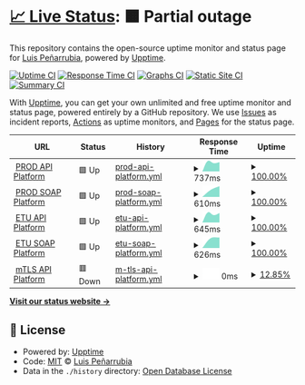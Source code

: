 # [📈 Live Status](https://luispenarrubia.github.io/upptime): <!--live status--> **🟧 Partial outage**

This repository contains the open-source uptime monitor and status page for [Luis Peñarrubia](https://luispenarrubia.github.io/upptime), powered by [Upptime](https://github.com/upptime/upptime).

[![Uptime CI](https://github.com/luispenarrubia/upptime/workflows/Uptime%20CI/badge.svg)](https://github.com/luispenarrubia/upptime/actions?query=workflow%3A%22Uptime+CI%22)
[![Response Time CI](https://github.com/luispenarrubia/upptime/workflows/Response%20Time%20CI/badge.svg)](https://github.com/luispenarrubia/upptime/actions?query=workflow%3A%22Response+Time+CI%22)
[![Graphs CI](https://github.com/luispenarrubia/upptime/workflows/Graphs%20CI/badge.svg)](https://github.com/luispenarrubia/upptime/actions?query=workflow%3A%22Graphs+CI%22)
[![Static Site CI](https://github.com/luispenarrubia/upptime/workflows/Static%20Site%20CI/badge.svg)](https://github.com/luispenarrubia/upptime/actions?query=workflow%3A%22Static+Site+CI%22)
[![Summary CI](https://github.com/luispenarrubia/upptime/workflows/Summary%20CI/badge.svg)](https://github.com/luispenarrubia/upptime/actions?query=workflow%3A%22Summary+CI%22)

With [Upptime](https://upptime.js.org), you can get your own unlimited and free uptime monitor and status page, powered entirely by a GitHub repository. We use [Issues](https://github.com/luispenarrubia/upptime/issues) as incident reports, [Actions](https://github.com/luispenarrubia/upptime/actions) as uptime monitors, and [Pages](https://luispenarrubia.github.io/upptime) for the status page.

<!--start: status pages-->
<!-- This summary is generated by Upptime (https://github.com/upptime/upptime) -->
<!-- Do not edit this manually, your changes will be overwritten -->
<!-- prettier-ignore -->
| URL | Status | History | Response Time | Uptime |
| --- | ------ | ------- | ------------- | ------ |
| <img alt="" src="https://favicons.githubusercontent.com/api.six-group.com" height="13"> [PROD API Platform](https://api.six-group.com/healthcheck) | 🟩 Up | [prod-api-platform.yml](https://github.com/luispenarrubia/upptime/commits/HEAD/history/prod-api-platform.yml) | <details><summary><img alt="Response time graph" src="./graphs/prod-api-platform/response-time-week.png" height="20"> 737ms</summary><br><a href="https://luispenarrubia.github.io/upptime/history/prod-api-platform"><img alt="Response time 737" src="https://img.shields.io/endpoint?url=https%3A%2F%2Fraw.githubusercontent.com%2Fluispenarrubia%2Fupptime%2FHEAD%2Fapi%2Fprod-api-platform%2Fresponse-time.json"></a><br><a href="https://luispenarrubia.github.io/upptime/history/prod-api-platform"><img alt="24-hour response time 737" src="https://img.shields.io/endpoint?url=https%3A%2F%2Fraw.githubusercontent.com%2Fluispenarrubia%2Fupptime%2FHEAD%2Fapi%2Fprod-api-platform%2Fresponse-time-day.json"></a><br><a href="https://luispenarrubia.github.io/upptime/history/prod-api-platform"><img alt="7-day response time 737" src="https://img.shields.io/endpoint?url=https%3A%2F%2Fraw.githubusercontent.com%2Fluispenarrubia%2Fupptime%2FHEAD%2Fapi%2Fprod-api-platform%2Fresponse-time-week.json"></a><br><a href="https://luispenarrubia.github.io/upptime/history/prod-api-platform"><img alt="30-day response time 737" src="https://img.shields.io/endpoint?url=https%3A%2F%2Fraw.githubusercontent.com%2Fluispenarrubia%2Fupptime%2FHEAD%2Fapi%2Fprod-api-platform%2Fresponse-time-month.json"></a><br><a href="https://luispenarrubia.github.io/upptime/history/prod-api-platform"><img alt="1-year response time 737" src="https://img.shields.io/endpoint?url=https%3A%2F%2Fraw.githubusercontent.com%2Fluispenarrubia%2Fupptime%2FHEAD%2Fapi%2Fprod-api-platform%2Fresponse-time-year.json"></a></details> | <details><summary><a href="https://luispenarrubia.github.io/upptime/history/prod-api-platform">100.00%</a></summary><a href="https://luispenarrubia.github.io/upptime/history/prod-api-platform"><img alt="All-time uptime 100.00%" src="https://img.shields.io/endpoint?url=https%3A%2F%2Fraw.githubusercontent.com%2Fluispenarrubia%2Fupptime%2FHEAD%2Fapi%2Fprod-api-platform%2Fuptime.json"></a><br><a href="https://luispenarrubia.github.io/upptime/history/prod-api-platform"><img alt="24-hour uptime 100.00%" src="https://img.shields.io/endpoint?url=https%3A%2F%2Fraw.githubusercontent.com%2Fluispenarrubia%2Fupptime%2FHEAD%2Fapi%2Fprod-api-platform%2Fuptime-day.json"></a><br><a href="https://luispenarrubia.github.io/upptime/history/prod-api-platform"><img alt="7-day uptime 100.00%" src="https://img.shields.io/endpoint?url=https%3A%2F%2Fraw.githubusercontent.com%2Fluispenarrubia%2Fupptime%2FHEAD%2Fapi%2Fprod-api-platform%2Fuptime-week.json"></a><br><a href="https://luispenarrubia.github.io/upptime/history/prod-api-platform"><img alt="30-day uptime 100.00%" src="https://img.shields.io/endpoint?url=https%3A%2F%2Fraw.githubusercontent.com%2Fluispenarrubia%2Fupptime%2FHEAD%2Fapi%2Fprod-api-platform%2Fuptime-month.json"></a><br><a href="https://luispenarrubia.github.io/upptime/history/prod-api-platform"><img alt="1-year uptime 100.00%" src="https://img.shields.io/endpoint?url=https%3A%2F%2Fraw.githubusercontent.com%2Fluispenarrubia%2Fupptime%2FHEAD%2Fapi%2Fprod-api-platform%2Fuptime-year.json"></a></details>
| <img alt="" src="https://favicons.githubusercontent.com/soap.six-group.com" height="13"> [PROD SOAP Platform](https://soap.six-group.com/healthcheck) | 🟩 Up | [prod-soap-platform.yml](https://github.com/luispenarrubia/upptime/commits/HEAD/history/prod-soap-platform.yml) | <details><summary><img alt="Response time graph" src="./graphs/prod-soap-platform/response-time-week.png" height="20"> 610ms</summary><br><a href="https://luispenarrubia.github.io/upptime/history/prod-soap-platform"><img alt="Response time 610" src="https://img.shields.io/endpoint?url=https%3A%2F%2Fraw.githubusercontent.com%2Fluispenarrubia%2Fupptime%2FHEAD%2Fapi%2Fprod-soap-platform%2Fresponse-time.json"></a><br><a href="https://luispenarrubia.github.io/upptime/history/prod-soap-platform"><img alt="24-hour response time 610" src="https://img.shields.io/endpoint?url=https%3A%2F%2Fraw.githubusercontent.com%2Fluispenarrubia%2Fupptime%2FHEAD%2Fapi%2Fprod-soap-platform%2Fresponse-time-day.json"></a><br><a href="https://luispenarrubia.github.io/upptime/history/prod-soap-platform"><img alt="7-day response time 610" src="https://img.shields.io/endpoint?url=https%3A%2F%2Fraw.githubusercontent.com%2Fluispenarrubia%2Fupptime%2FHEAD%2Fapi%2Fprod-soap-platform%2Fresponse-time-week.json"></a><br><a href="https://luispenarrubia.github.io/upptime/history/prod-soap-platform"><img alt="30-day response time 610" src="https://img.shields.io/endpoint?url=https%3A%2F%2Fraw.githubusercontent.com%2Fluispenarrubia%2Fupptime%2FHEAD%2Fapi%2Fprod-soap-platform%2Fresponse-time-month.json"></a><br><a href="https://luispenarrubia.github.io/upptime/history/prod-soap-platform"><img alt="1-year response time 610" src="https://img.shields.io/endpoint?url=https%3A%2F%2Fraw.githubusercontent.com%2Fluispenarrubia%2Fupptime%2FHEAD%2Fapi%2Fprod-soap-platform%2Fresponse-time-year.json"></a></details> | <details><summary><a href="https://luispenarrubia.github.io/upptime/history/prod-soap-platform">100.00%</a></summary><a href="https://luispenarrubia.github.io/upptime/history/prod-soap-platform"><img alt="All-time uptime 100.00%" src="https://img.shields.io/endpoint?url=https%3A%2F%2Fraw.githubusercontent.com%2Fluispenarrubia%2Fupptime%2FHEAD%2Fapi%2Fprod-soap-platform%2Fuptime.json"></a><br><a href="https://luispenarrubia.github.io/upptime/history/prod-soap-platform"><img alt="24-hour uptime 100.00%" src="https://img.shields.io/endpoint?url=https%3A%2F%2Fraw.githubusercontent.com%2Fluispenarrubia%2Fupptime%2FHEAD%2Fapi%2Fprod-soap-platform%2Fuptime-day.json"></a><br><a href="https://luispenarrubia.github.io/upptime/history/prod-soap-platform"><img alt="7-day uptime 100.00%" src="https://img.shields.io/endpoint?url=https%3A%2F%2Fraw.githubusercontent.com%2Fluispenarrubia%2Fupptime%2FHEAD%2Fapi%2Fprod-soap-platform%2Fuptime-week.json"></a><br><a href="https://luispenarrubia.github.io/upptime/history/prod-soap-platform"><img alt="30-day uptime 100.00%" src="https://img.shields.io/endpoint?url=https%3A%2F%2Fraw.githubusercontent.com%2Fluispenarrubia%2Fupptime%2FHEAD%2Fapi%2Fprod-soap-platform%2Fuptime-month.json"></a><br><a href="https://luispenarrubia.github.io/upptime/history/prod-soap-platform"><img alt="1-year uptime 100.00%" src="https://img.shields.io/endpoint?url=https%3A%2F%2Fraw.githubusercontent.com%2Fluispenarrubia%2Fupptime%2FHEAD%2Fapi%2Fprod-soap-platform%2Fuptime-year.json"></a></details>
| <img alt="" src="https://favicons.githubusercontent.com/api-etu.six-group.com" height="13"> [ETU API Platform](https://api-etu.six-group.com/healthcheck) | 🟩 Up | [etu-api-platform.yml](https://github.com/luispenarrubia/upptime/commits/HEAD/history/etu-api-platform.yml) | <details><summary><img alt="Response time graph" src="./graphs/etu-api-platform/response-time-week.png" height="20"> 645ms</summary><br><a href="https://luispenarrubia.github.io/upptime/history/etu-api-platform"><img alt="Response time 645" src="https://img.shields.io/endpoint?url=https%3A%2F%2Fraw.githubusercontent.com%2Fluispenarrubia%2Fupptime%2FHEAD%2Fapi%2Fetu-api-platform%2Fresponse-time.json"></a><br><a href="https://luispenarrubia.github.io/upptime/history/etu-api-platform"><img alt="24-hour response time 645" src="https://img.shields.io/endpoint?url=https%3A%2F%2Fraw.githubusercontent.com%2Fluispenarrubia%2Fupptime%2FHEAD%2Fapi%2Fetu-api-platform%2Fresponse-time-day.json"></a><br><a href="https://luispenarrubia.github.io/upptime/history/etu-api-platform"><img alt="7-day response time 645" src="https://img.shields.io/endpoint?url=https%3A%2F%2Fraw.githubusercontent.com%2Fluispenarrubia%2Fupptime%2FHEAD%2Fapi%2Fetu-api-platform%2Fresponse-time-week.json"></a><br><a href="https://luispenarrubia.github.io/upptime/history/etu-api-platform"><img alt="30-day response time 645" src="https://img.shields.io/endpoint?url=https%3A%2F%2Fraw.githubusercontent.com%2Fluispenarrubia%2Fupptime%2FHEAD%2Fapi%2Fetu-api-platform%2Fresponse-time-month.json"></a><br><a href="https://luispenarrubia.github.io/upptime/history/etu-api-platform"><img alt="1-year response time 645" src="https://img.shields.io/endpoint?url=https%3A%2F%2Fraw.githubusercontent.com%2Fluispenarrubia%2Fupptime%2FHEAD%2Fapi%2Fetu-api-platform%2Fresponse-time-year.json"></a></details> | <details><summary><a href="https://luispenarrubia.github.io/upptime/history/etu-api-platform">100.00%</a></summary><a href="https://luispenarrubia.github.io/upptime/history/etu-api-platform"><img alt="All-time uptime 100.00%" src="https://img.shields.io/endpoint?url=https%3A%2F%2Fraw.githubusercontent.com%2Fluispenarrubia%2Fupptime%2FHEAD%2Fapi%2Fetu-api-platform%2Fuptime.json"></a><br><a href="https://luispenarrubia.github.io/upptime/history/etu-api-platform"><img alt="24-hour uptime 100.00%" src="https://img.shields.io/endpoint?url=https%3A%2F%2Fraw.githubusercontent.com%2Fluispenarrubia%2Fupptime%2FHEAD%2Fapi%2Fetu-api-platform%2Fuptime-day.json"></a><br><a href="https://luispenarrubia.github.io/upptime/history/etu-api-platform"><img alt="7-day uptime 100.00%" src="https://img.shields.io/endpoint?url=https%3A%2F%2Fraw.githubusercontent.com%2Fluispenarrubia%2Fupptime%2FHEAD%2Fapi%2Fetu-api-platform%2Fuptime-week.json"></a><br><a href="https://luispenarrubia.github.io/upptime/history/etu-api-platform"><img alt="30-day uptime 100.00%" src="https://img.shields.io/endpoint?url=https%3A%2F%2Fraw.githubusercontent.com%2Fluispenarrubia%2Fupptime%2FHEAD%2Fapi%2Fetu-api-platform%2Fuptime-month.json"></a><br><a href="https://luispenarrubia.github.io/upptime/history/etu-api-platform"><img alt="1-year uptime 100.00%" src="https://img.shields.io/endpoint?url=https%3A%2F%2Fraw.githubusercontent.com%2Fluispenarrubia%2Fupptime%2FHEAD%2Fapi%2Fetu-api-platform%2Fuptime-year.json"></a></details>
| <img alt="" src="https://favicons.githubusercontent.com/soap-etu.six-group.com" height="13"> [ETU SOAP Platform](https://soap-etu.six-group.com/healthcheck) | 🟩 Up | [etu-soap-platform.yml](https://github.com/luispenarrubia/upptime/commits/HEAD/history/etu-soap-platform.yml) | <details><summary><img alt="Response time graph" src="./graphs/etu-soap-platform/response-time-week.png" height="20"> 626ms</summary><br><a href="https://luispenarrubia.github.io/upptime/history/etu-soap-platform"><img alt="Response time 626" src="https://img.shields.io/endpoint?url=https%3A%2F%2Fraw.githubusercontent.com%2Fluispenarrubia%2Fupptime%2FHEAD%2Fapi%2Fetu-soap-platform%2Fresponse-time.json"></a><br><a href="https://luispenarrubia.github.io/upptime/history/etu-soap-platform"><img alt="24-hour response time 626" src="https://img.shields.io/endpoint?url=https%3A%2F%2Fraw.githubusercontent.com%2Fluispenarrubia%2Fupptime%2FHEAD%2Fapi%2Fetu-soap-platform%2Fresponse-time-day.json"></a><br><a href="https://luispenarrubia.github.io/upptime/history/etu-soap-platform"><img alt="7-day response time 626" src="https://img.shields.io/endpoint?url=https%3A%2F%2Fraw.githubusercontent.com%2Fluispenarrubia%2Fupptime%2FHEAD%2Fapi%2Fetu-soap-platform%2Fresponse-time-week.json"></a><br><a href="https://luispenarrubia.github.io/upptime/history/etu-soap-platform"><img alt="30-day response time 626" src="https://img.shields.io/endpoint?url=https%3A%2F%2Fraw.githubusercontent.com%2Fluispenarrubia%2Fupptime%2FHEAD%2Fapi%2Fetu-soap-platform%2Fresponse-time-month.json"></a><br><a href="https://luispenarrubia.github.io/upptime/history/etu-soap-platform"><img alt="1-year response time 626" src="https://img.shields.io/endpoint?url=https%3A%2F%2Fraw.githubusercontent.com%2Fluispenarrubia%2Fupptime%2FHEAD%2Fapi%2Fetu-soap-platform%2Fresponse-time-year.json"></a></details> | <details><summary><a href="https://luispenarrubia.github.io/upptime/history/etu-soap-platform">100.00%</a></summary><a href="https://luispenarrubia.github.io/upptime/history/etu-soap-platform"><img alt="All-time uptime 100.00%" src="https://img.shields.io/endpoint?url=https%3A%2F%2Fraw.githubusercontent.com%2Fluispenarrubia%2Fupptime%2FHEAD%2Fapi%2Fetu-soap-platform%2Fuptime.json"></a><br><a href="https://luispenarrubia.github.io/upptime/history/etu-soap-platform"><img alt="24-hour uptime 100.00%" src="https://img.shields.io/endpoint?url=https%3A%2F%2Fraw.githubusercontent.com%2Fluispenarrubia%2Fupptime%2FHEAD%2Fapi%2Fetu-soap-platform%2Fuptime-day.json"></a><br><a href="https://luispenarrubia.github.io/upptime/history/etu-soap-platform"><img alt="7-day uptime 100.00%" src="https://img.shields.io/endpoint?url=https%3A%2F%2Fraw.githubusercontent.com%2Fluispenarrubia%2Fupptime%2FHEAD%2Fapi%2Fetu-soap-platform%2Fuptime-week.json"></a><br><a href="https://luispenarrubia.github.io/upptime/history/etu-soap-platform"><img alt="30-day uptime 100.00%" src="https://img.shields.io/endpoint?url=https%3A%2F%2Fraw.githubusercontent.com%2Fluispenarrubia%2Fupptime%2FHEAD%2Fapi%2Fetu-soap-platform%2Fuptime-month.json"></a><br><a href="https://luispenarrubia.github.io/upptime/history/etu-soap-platform"><img alt="1-year uptime 100.00%" src="https://img.shields.io/endpoint?url=https%3A%2F%2Fraw.githubusercontent.com%2Fluispenarrubia%2Fupptime%2FHEAD%2Fapi%2Fetu-soap-platform%2Fuptime-year.json"></a></details>
| <img alt="" src="https://favicons.githubusercontent.com/api-cert.six-group.com" height="13"> [mTLS API Platform](https://api-cert.six-group.com/healthcheck) | 🟥 Down | [m-tls-api-platform.yml](https://github.com/luispenarrubia/upptime/commits/HEAD/history/m-tls-api-platform.yml) | <details><summary><img alt="Response time graph" src="./graphs/m-tls-api-platform/response-time-week.png" height="20"> 0ms</summary><br><a href="https://luispenarrubia.github.io/upptime/history/m-tls-api-platform"><img alt="Response time 0" src="https://img.shields.io/endpoint?url=https%3A%2F%2Fraw.githubusercontent.com%2Fluispenarrubia%2Fupptime%2FHEAD%2Fapi%2Fm-tls-api-platform%2Fresponse-time.json"></a><br><a href="https://luispenarrubia.github.io/upptime/history/m-tls-api-platform"><img alt="24-hour response time 0" src="https://img.shields.io/endpoint?url=https%3A%2F%2Fraw.githubusercontent.com%2Fluispenarrubia%2Fupptime%2FHEAD%2Fapi%2Fm-tls-api-platform%2Fresponse-time-day.json"></a><br><a href="https://luispenarrubia.github.io/upptime/history/m-tls-api-platform"><img alt="7-day response time 0" src="https://img.shields.io/endpoint?url=https%3A%2F%2Fraw.githubusercontent.com%2Fluispenarrubia%2Fupptime%2FHEAD%2Fapi%2Fm-tls-api-platform%2Fresponse-time-week.json"></a><br><a href="https://luispenarrubia.github.io/upptime/history/m-tls-api-platform"><img alt="30-day response time 0" src="https://img.shields.io/endpoint?url=https%3A%2F%2Fraw.githubusercontent.com%2Fluispenarrubia%2Fupptime%2FHEAD%2Fapi%2Fm-tls-api-platform%2Fresponse-time-month.json"></a><br><a href="https://luispenarrubia.github.io/upptime/history/m-tls-api-platform"><img alt="1-year response time 0" src="https://img.shields.io/endpoint?url=https%3A%2F%2Fraw.githubusercontent.com%2Fluispenarrubia%2Fupptime%2FHEAD%2Fapi%2Fm-tls-api-platform%2Fresponse-time-year.json"></a></details> | <details><summary><a href="https://luispenarrubia.github.io/upptime/history/m-tls-api-platform">12.85%</a></summary><a href="https://luispenarrubia.github.io/upptime/history/m-tls-api-platform"><img alt="All-time uptime 12.85%" src="https://img.shields.io/endpoint?url=https%3A%2F%2Fraw.githubusercontent.com%2Fluispenarrubia%2Fupptime%2FHEAD%2Fapi%2Fm-tls-api-platform%2Fuptime.json"></a><br><a href="https://luispenarrubia.github.io/upptime/history/m-tls-api-platform"><img alt="24-hour uptime 12.85%" src="https://img.shields.io/endpoint?url=https%3A%2F%2Fraw.githubusercontent.com%2Fluispenarrubia%2Fupptime%2FHEAD%2Fapi%2Fm-tls-api-platform%2Fuptime-day.json"></a><br><a href="https://luispenarrubia.github.io/upptime/history/m-tls-api-platform"><img alt="7-day uptime 12.85%" src="https://img.shields.io/endpoint?url=https%3A%2F%2Fraw.githubusercontent.com%2Fluispenarrubia%2Fupptime%2FHEAD%2Fapi%2Fm-tls-api-platform%2Fuptime-week.json"></a><br><a href="https://luispenarrubia.github.io/upptime/history/m-tls-api-platform"><img alt="30-day uptime 12.85%" src="https://img.shields.io/endpoint?url=https%3A%2F%2Fraw.githubusercontent.com%2Fluispenarrubia%2Fupptime%2FHEAD%2Fapi%2Fm-tls-api-platform%2Fuptime-month.json"></a><br><a href="https://luispenarrubia.github.io/upptime/history/m-tls-api-platform"><img alt="1-year uptime 12.85%" src="https://img.shields.io/endpoint?url=https%3A%2F%2Fraw.githubusercontent.com%2Fluispenarrubia%2Fupptime%2FHEAD%2Fapi%2Fm-tls-api-platform%2Fuptime-year.json"></a></details>

<!--end: status pages-->

[**Visit our status website →**](https://luispenarrubia.github.io/upptime)

## 📄 License

- Powered by: [Upptime](https://github.com/upptime/upptime)
- Code: [MIT](./LICENSE) © [Luis Peñarrubia](https://luispenarrubia.github.io/upptime)
- Data in the `./history` directory: [Open Database License](https://opendatacommons.org/licenses/odbl/1-0/)
